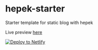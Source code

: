 # hepek-starter
Starter template for static blog with hepek


Live preview [here](https://hepek-starter.netlify.com/)

[![Deploy to Netlify](https://www.netlify.com/img/deploy/button.svg)](https://app.netlify.com/start/deploy?repository=https://github.com/sake92/hepek-starter)
